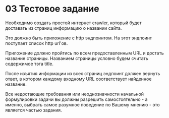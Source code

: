 # 03 Тестовое задание

Необходимо создать простой интернет crawler, который будет доставать из страниц
информацию о названии сайта.

Это должно быть приложение с http эндпоинтом. На этот эндпоинт поступает список http url'ов.

Приложение должно пройтись по всем предоставленным URL и достать название страницы. Названием страницы условно будем считать содержимое тэга title.

После изъятия информации из всех страниц эндпоинт должен вернуть ответ, в котором каждому входному URL соответствует найденное название.

Все недостающие требования или неоднозначности начальной формулировки задачи вы должны разрешить самостоятельно - а именно, выбрать самое разумное поведение по Вашему мнению - это является частью задания.
